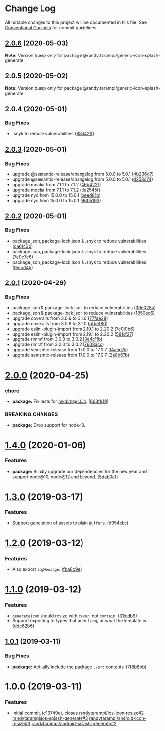 # Change Log

All notable changes to this project will be documented in this file.
See [Conventional Commits](https://conventionalcommits.org) for commit guidelines.

## [2.0.6](https://github.com/randytarampi/generic-icon-splash-generate/compare/@randy.tarampi/generic-icon-splash-generate@2.0.5...@randy.tarampi/generic-icon-splash-generate@2.0.6) (2020-05-03)

**Note:** Version bump only for package @randy.tarampi/generic-icon-splash-generate





## 2.0.5 (2020-05-02)

**Note:** Version bump only for package @randy.tarampi/generic-icon-splash-generate





## [2.0.4](https://github.com/randytarampi/generic-icon-splash-generate/compare/v2.0.3...v2.0.4) (2020-05-01)


### Bug Fixes

* .snyk to reduce vulnerabilities ([88642ff](https://github.com/randytarampi/generic-icon-splash-generate/commit/88642ff01e092daee71e03101dda3f47d2fee20f))

## [2.0.3](https://github.com/randytarampi/generic-icon-splash-generate/compare/v2.0.2...v2.0.3) (2020-05-01)


### Bug Fixes

* upgrade @semantic-release/changelog from 5.0.0 to 5.0.1 ([4b236d7](https://github.com/randytarampi/generic-icon-splash-generate/commit/4b236d71ededc2aa23db33f9e01cda9bae2649df))
* upgrade @semantic-release/changelog from 5.0.0 to 5.0.1 ([d258c74](https://github.com/randytarampi/generic-icon-splash-generate/commit/d258c74dea06766e367b16842519fee8c3446b51))
* upgrade mocha from 7.1.1 to 7.1.2 ([46b4221](https://github.com/randytarampi/generic-icon-splash-generate/commit/46b4221489e10d541faadb6c4847b9e40f530f63))
* upgrade mocha from 7.1.1 to 7.1.2 ([de2545f](https://github.com/randytarampi/generic-icon-splash-generate/commit/de2545f8b7abe4b085600288f8074a3949ee988b))
* upgrade nyc from 15.0.0 to 15.0.1 ([beed81b](https://github.com/randytarampi/generic-icon-splash-generate/commit/beed81b5bfe4c23048f8ac24b779e4d066ad75a8))
* upgrade nyc from 15.0.0 to 15.0.1 ([9605193](https://github.com/randytarampi/generic-icon-splash-generate/commit/9605193c59e7b4bd15eddfd110fe1266de1f7609))

## [2.0.2](https://github.com/randytarampi/generic-icon-splash-generate/compare/v2.0.1...v2.0.2) (2020-05-01)


### Bug Fixes

* package.json, package-lock.json & .snyk to reduce vulnerabilities ([ca6f43b](https://github.com/randytarampi/generic-icon-splash-generate/commit/ca6f43b584485d17967dca5c7d778bc2531bda4e))
* package.json, package-lock.json & .snyk to reduce vulnerabilities ([7e0c7c6](https://github.com/randytarampi/generic-icon-splash-generate/commit/7e0c7c6fc75acd0650e2395598b422184e2a61a9))
* package.json, package-lock.json & .snyk to reduce vulnerabilities ([9ecc145](https://github.com/randytarampi/generic-icon-splash-generate/commit/9ecc145423f4d68a260fa6fcdfb04ab3e7ffcfa5))

## [2.0.1](https://github.com/randytarampi/generic-icon-splash-generate/compare/v2.0.0...v2.0.1) (2020-04-29)


### Bug Fixes

* package.json & package-lock.json to reduce vulnerabilities ([39e028a](https://github.com/randytarampi/generic-icon-splash-generate/commit/39e028aecaa3f54858006ef66d93703c55b96dbf))
* package.json & package-lock.json to reduce vulnerabilities ([1850ac6](https://github.com/randytarampi/generic-icon-splash-generate/commit/1850ac62becf6dd8681c7963fa5af3100042950b))
* upgrade coveralls from 3.0.9 to 3.1.0 ([77fae28](https://github.com/randytarampi/generic-icon-splash-generate/commit/77fae2832e2e58246320e332826a934ac6c13104))
* upgrade coveralls from 3.0.9 to 3.1.0 ([bfbef80](https://github.com/randytarampi/generic-icon-splash-generate/commit/bfbef80a37ad75d7b9955c783fa364f173e25146))
* upgrade eslint-plugin-import from 2.19.1 to 2.20.2 ([7c010b6](https://github.com/randytarampi/generic-icon-splash-generate/commit/7c010b66fc2b56ff87ad6ae3fca81f6c28eab8b2))
* upgrade eslint-plugin-import from 2.19.1 to 2.20.2 ([581cf27](https://github.com/randytarampi/generic-icon-splash-generate/commit/581cf27eb052a4c7de6b0fd2c601e3b271e9807d))
* upgrade rimraf from 3.0.0 to 3.0.2 ([3e4c1fb](https://github.com/randytarampi/generic-icon-splash-generate/commit/3e4c1fb52cbedd5deffb1ec220a6173803b7e242))
* upgrade rimraf from 3.0.0 to 3.0.2 ([7608acc](https://github.com/randytarampi/generic-icon-splash-generate/commit/7608acc78a51729753408d56f77dbbc6c134f396))
* upgrade semantic-release from 17.0.0 to 17.0.7 ([f4a5d7b](https://github.com/randytarampi/generic-icon-splash-generate/commit/f4a5d7b6ca5b34a2a257de9bc9bb00574c19471d))
* upgrade semantic-release from 17.0.0 to 17.0.7 ([2a8b67b](https://github.com/randytarampi/generic-icon-splash-generate/commit/2a8b67b65eecdcf4190f4408d94bbbab947f0d47))

# [2.0.0](https://github.com/randytarampi/generic-icon-splash-generate/compare/v1.4.0...v2.0.0) (2020-04-25)


### chore

* **package:** Fix tests for mkdirp@1.0.4. ([863f819](https://github.com/randytarampi/generic-icon-splash-generate/commit/863f819a774b22cb1b993ce01ca01cf55ce7dfbc))


### BREAKING CHANGES

* **package:** Drop support for node<8.

# [1.4.0](https://github.com/randytarampi/generic-icon-splash-generate/compare/v1.3.0...v1.4.0) (2020-01-06)


### Features

* **package:** Blindly upgrade our dependencies for the new year and support node@10, node@12 and beyond. ([5dab0c1](https://github.com/randytarampi/generic-icon-splash-generate/commit/5dab0c15b7490f35f3f51be22f34d5b901cc1f42))

# [1.3.0](https://github.com/randytarampi/generic-icon-splash-generate/compare/v1.2.0...v1.3.0) (2019-03-17)


### Features

* Support generation of assets to plain `Buffer`s. ([d954ebc](https://github.com/randytarampi/generic-icon-splash-generate/commit/d954ebc))

# [1.2.0](https://github.com/randytarampi/generic-icon-splash-generate/compare/v1.1.0...v1.2.0) (2019-03-12)


### Features

* Also export `logMessage`. ([fba8c9e](https://github.com/randytarampi/generic-icon-splash-generate/commit/fba8c9e))

# [1.1.0](https://github.com/randytarampi/generic-icon-splash-generate/compare/v1.0.1...v1.1.0) (2019-03-12)


### Features

* `generateIcon` should resize with `cover`, not `contain`. ([31fcdb9](https://github.com/randytarampi/generic-icon-splash-generate/commit/31fcdb9))
* Support exporting to types that aren't `png`, or what the template is. ([ddc62b6](https://github.com/randytarampi/generic-icon-splash-generate/commit/ddc62b6))

## [1.0.1](https://github.com/randytarampi/generic-icon-splash-generate/compare/v1.0.0...v1.0.1) (2019-03-11)


### Bug Fixes

* **package:** Actually include the package `./src` contents. ([7f8b8bb](https://github.com/randytarampi/generic-icon-splash-generate/commit/7f8b8bb))

# 1.0.0 (2019-03-11)


### Features

* Initial commit. ([c13749e](https://github.com/randytarampi/generic-icon-splash-generate/commit/c13749e)), closes [randytarampi/ios-icon-resize#2](https://github.com/randytarampi/ios-icon-resize/issues/2) [randytarampi/ios-splash-generate#3](https://github.com/randytarampi/ios-splash-generate/issues/3) [randytarampi/android-icon-resize#3](https://github.com/randytarampi/android-icon-resize/issues/3) [randytarampi/android-splash-generate#2](https://github.com/randytarampi/android-splash-generate/issues/2)
